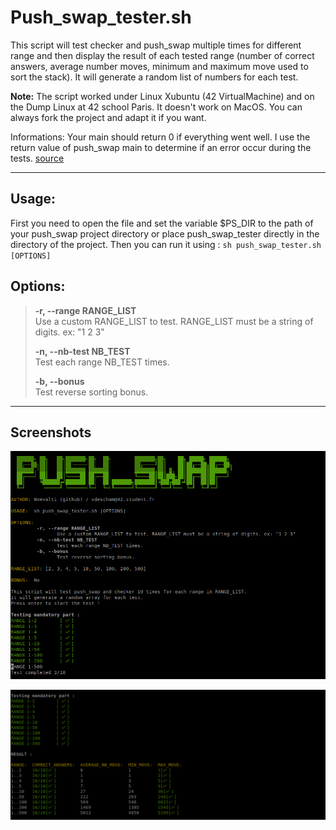 # Push_swap_tester.sh

This script will test checker and push_swap multiple times for different range and then display the result of each tested range (number of correct answers, average number moves, minimum and maximum move used to sort the stack). It will generate a random list of numbers for each test.

**Note:** The script worked under Linux Xubuntu (42 VirtualMachine) and on the Dump Linux at 42 school Paris. It doesn't work on MacOS. You can always fork the project and adapt it if you want.

Informations:
Your main should return 0 if everything went well. I use the return value of push_swap main to determine if an error occur during the tests.
[source](https://www.geeksforgeeks.org/return-0-vs-return-1-in-c/)

---

## Usage:	
First you need to open the file and set the variable $PS_DIR to the path of your push_swap project directory or place push_swap_tester directly in the directory of the project. Then you can run it using :
`sh push_swap_tester.sh [OPTIONS]`

## Options:

> **-r, --range RANGE_LIST** <br>
> Use a custom RANGE_LIST to test. RANGE_LIST must be a string of digits. ex: "1 2 3"
> 
> **-n, --nb-test NB_TEST** <br>
> Test each range NB_TEST times.
> 
> **-b, --bonus** <br>
>	Test reverse sorting bonus.

---

## Screenshots
![Alt text](img/push_swap_tester.png?raw=true "Screenshot 1")

![Alt text](img/push_swap_tester1.png?raw=true "Screenshot 2")
